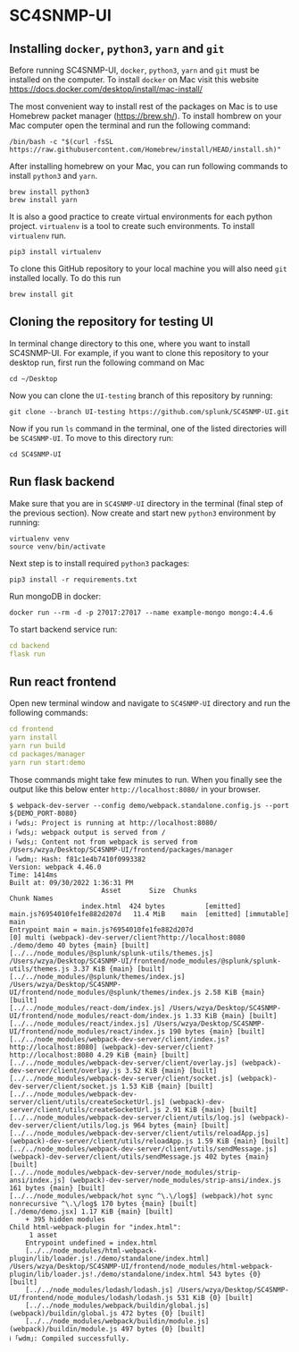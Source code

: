 # SC4SNMP-UI

## Installing `docker`, `python3`, `yarn` and `git`

Before running SC4SNMP-UI, `docker`, `python3`, `yarn` and `git` must be installed on the computer. 
To install `docker` on Mac visit this website https://docs.docker.com/desktop/install/mac-install/

The most convenient way to install rest of the packages on Mac is to use Homebrew packet manager (https://brew.sh/).
To install hombrew on your Mac computer open the terminal and run the following command:

```shell
/bin/bash -c "$(curl -fsSL https://raw.githubusercontent.com/Homebrew/install/HEAD/install.sh)"
```

After installing homebrew on your Mac, you can run following commands to install `python3` and `yarn`.

```shell
brew install python3  
brew install yarn  
```

It is also a good practice to create virtual environments for each python project. `virtualenv` is a
tool to create such environments. To install `virtualenv` run.

```shell
pip3 install virtualenv
```

To clone this GitHub repository to your local machine you will also need `git` installed locally. 
To do this run

```shell
brew install git
```

## Cloning the repository for testing UI

In terminal change directory to this one, where you want to install SC4SNMP-UI. For example,
if you want to clone this repository to your desktop run, first run the following command on Mac

```shell
cd ~/Desktop
```

Now you can clone the `UI-testing` branch of this repository by running:

```shell
git clone --branch UI-testing https://github.com/splunk/SC4SNMP-UI.git
```

Now if you run `ls` command in the terminal, one of the listed directories will be `SC4SNMP-UI`.
To move to this directory run:

```shell
cd SC4SNMP-UI
```

## Run flask backend

Make sure that you are in `SC4SNMP-UI` directory in the terminal (final step of the previous section).
Now create and start new `python3` environment by running:

```shell
virtualenv venv
source venv/bin/activate
```

Next step is to install required `python3` packages:

```shell
pip3 install -r requirements.txt 
```

Run mongoDB in docker:

```shell
docker run --rm -d -p 27017:27017 --name example-mongo mongo:4.4.6
```

To start backend service run:

```yaml
cd backend
flask run
```

## Run react frontend

Open new terminal window and navigate to `SC4SNMP-UI` directory and run the following commands:

```yaml
cd frontend
yarn install
yarn run build
cd packages/manager
yarn run start:demo
```

Those commands might take few minutes to run. When you finally see the output like this below enter 
`http://localhost:8080/` in your browser.

```shell
$ webpack-dev-server --config demo/webpack.standalone.config.js --port ${DEMO_PORT-8080}
ℹ ｢wds｣: Project is running at http://localhost:8080/
ℹ ｢wds｣: webpack output is served from /
ℹ ｢wds｣: Content not from webpack is served from /Users/wzya/Desktop/SC4SNMP-UI/frontend/packages/manager
ℹ ｢wdm｣: Hash: f81c1e4b7410f0993382
Version: webpack 4.46.0
Time: 1414ms
Built at: 09/30/2022 1:36:31 PM
                       Asset       Size  Chunks                         Chunk Names
                  index.html  424 bytes          [emitted]              
main.js?6954010fe1fe882d207d   11.4 MiB    main  [emitted] [immutable]  main
Entrypoint main = main.js?6954010fe1fe882d207d
[0] multi (webpack)-dev-server/client?http://localhost:8080 ./demo/demo 40 bytes {main} [built]
[../../node_modules/@splunk/splunk-utils/themes.js] /Users/wzya/Desktop/SC4SNMP-UI/frontend/node_modules/@splunk/splunk-utils/themes.js 3.37 KiB {main} [built]
[../../node_modules/@splunk/themes/index.js] /Users/wzya/Desktop/SC4SNMP-UI/frontend/node_modules/@splunk/themes/index.js 2.58 KiB {main} [built]
[../../node_modules/react-dom/index.js] /Users/wzya/Desktop/SC4SNMP-UI/frontend/node_modules/react-dom/index.js 1.33 KiB {main} [built]
[../../node_modules/react/index.js] /Users/wzya/Desktop/SC4SNMP-UI/frontend/node_modules/react/index.js 190 bytes {main} [built]
[../../node_modules/webpack-dev-server/client/index.js?http://localhost:8080] (webpack)-dev-server/client?http://localhost:8080 4.29 KiB {main} [built]
[../../node_modules/webpack-dev-server/client/overlay.js] (webpack)-dev-server/client/overlay.js 3.52 KiB {main} [built]
[../../node_modules/webpack-dev-server/client/socket.js] (webpack)-dev-server/client/socket.js 1.53 KiB {main} [built]
[../../node_modules/webpack-dev-server/client/utils/createSocketUrl.js] (webpack)-dev-server/client/utils/createSocketUrl.js 2.91 KiB {main} [built]
[../../node_modules/webpack-dev-server/client/utils/log.js] (webpack)-dev-server/client/utils/log.js 964 bytes {main} [built]
[../../node_modules/webpack-dev-server/client/utils/reloadApp.js] (webpack)-dev-server/client/utils/reloadApp.js 1.59 KiB {main} [built]
[../../node_modules/webpack-dev-server/client/utils/sendMessage.js] (webpack)-dev-server/client/utils/sendMessage.js 402 bytes {main} [built]
[../../node_modules/webpack-dev-server/node_modules/strip-ansi/index.js] (webpack)-dev-server/node_modules/strip-ansi/index.js 161 bytes {main} [built]
[../../node_modules/webpack/hot sync ^\.\/log$] (webpack)/hot sync nonrecursive ^\.\/log$ 170 bytes {main} [built]
[./demo/demo.jsx] 1.17 KiB {main} [built]
    + 395 hidden modules
Child html-webpack-plugin for "index.html":
     1 asset
    Entrypoint undefined = index.html
    [../../node_modules/html-webpack-plugin/lib/loader.js!./demo/standalone/index.html] /Users/wzya/Desktop/SC4SNMP-UI/frontend/node_modules/html-webpack-plugin/lib/loader.js!./demo/standalone/index.html 543 bytes {0} [built]
    [../../node_modules/lodash/lodash.js] /Users/wzya/Desktop/SC4SNMP-UI/frontend/node_modules/lodash/lodash.js 531 KiB {0} [built]
    [../../node_modules/webpack/buildin/global.js] (webpack)/buildin/global.js 472 bytes {0} [built]
    [../../node_modules/webpack/buildin/module.js] (webpack)/buildin/module.js 497 bytes {0} [built]
ℹ ｢wdm｣: Compiled successfully.
```